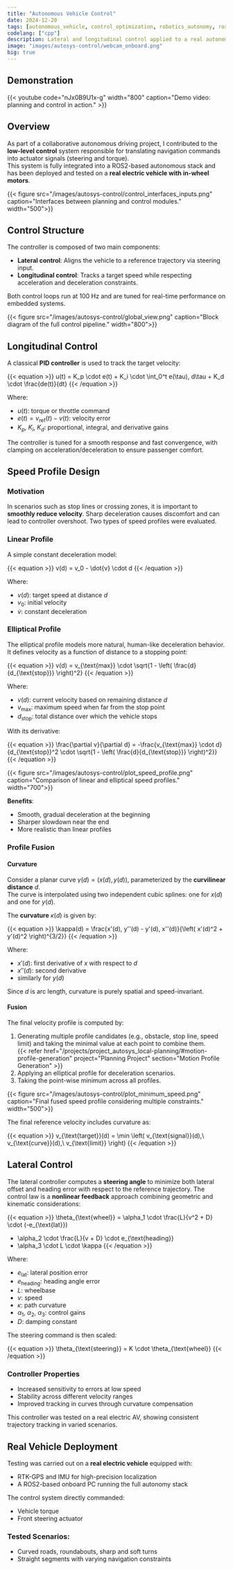 ```yaml
---
title: "Autonomous Vehicle Control"
date: 2024-12-20
tags: [autonomous_vehicle, control_optimization, robotics_autonomy, ros2]
codelang: ["cpp"]
description: Lateral and longitudinal control applied to a real autonomous vehicle, integrated with a navigation layer.
image: "images/autosys-control/webcam_onboard.png"
big: true
---
```


## Demonstration

{{< youtube code="nJx0B9U1x-g" width="800" caption="Demo video: planning and control in action." >}}

## Overview

As part of a collaborative autonomous driving project, I contributed to the **low-level control** system responsible for translating navigation commands into actuator signals (steering and torque).  
This system is fully integrated into a ROS2-based autonomous stack and has been deployed and tested on a **real electric vehicle with in-wheel motors**.

{{< figure src="/images/autosys-control/control_interfaces_inputs.png" caption="Interfaces between planning and control modules." width="500">}}

## Control Structure

The controller is composed of two main components:

- **Lateral control**: Aligns the vehicle to a reference trajectory via steering input.  
- **Longitudinal control**: Tracks a target speed while respecting acceleration and deceleration constraints.  

Both control loops run at 100 Hz and are tuned for real-time performance on embedded systems.

{{< figure src="/images/autosys-control/global_view.png" caption="Block diagram of the full control pipeline." width="800">}}

## Longitudinal Control

A classical **PID controller** is used to track the target velocity:

{{< equation >}}
u(t) = K_p \cdot e(t) + K_i \cdot \int_0^t e(\tau)\, d\tau + K_d \cdot \frac{de(t)}{dt}
{{< /equation >}}

Where:

- $u(t)$: torque or throttle command  
- $e(t) = v_{\text{ref}}(t) - v(t)$: velocity error  
- $K_p$, $K_i$, $K_d$: proportional, integral, and derivative gains  

The controller is tuned for a smooth response and fast convergence, with clamping on acceleration/deceleration to ensure passenger comfort.

## Speed Profile Design

### Motivation

In scenarios such as stop lines or crossing zones, it is important to **smoothly reduce velocity**. Sharp deceleration causes discomfort and can lead to controller overshoot. Two types of speed profiles were evaluated.

### Linear Profile

A simple constant deceleration model:

{{< equation >}}
v(d) = v_0 - \dot{v} \cdot d
{{< /equation >}}

Where:

- $v(d)$: target speed at distance $d$  
- $v_0$: initial velocity  
- $\dot{v}$: constant deceleration  

### Elliptical Profile

The elliptical profile models more natural, human-like deceleration behavior. It defines velocity as a function of distance to a stopping point:

{{< equation >}}
v(d) = v_{\text{max}} \cdot \sqrt{1 - \left( \frac{d}{d_{\text{stop}}} \right)^2}
{{< /equation >}}

Where:  
- $v(d)$: current velocity based on remaining distance $d$  
- $v_{\text{max}}$: maximum speed when far from the stop point  
- $d_{\text{stop}}$: total distance over which the vehicle stops  

With its derivative:

{{< equation >}}
\frac{\partial v}{\partial d} = -\frac{v_{\text{max}} \cdot d}{d_{\text{stop}}^2 \cdot \sqrt{1 - \left( \frac{d}{d_{\text{stop}}} \right)^2}}
{{< /equation >}}

{{< figure src="/images/autosys-control/plot_speed_profile.png" caption="Comparison of linear and elliptical speed profiles." width="700">}}

**Benefits**:
- Smooth, gradual deceleration at the beginning  
- Sharper slowdown near the end  
- More realistic than linear profiles  

### Profile Fusion

#### Curvature

Consider a planar curve $\gamma(d) = (x(d), y(d))$, parameterized by the **curvilinear distance** $d$.  
The curve is interpolated using two independent cubic splines: one for $x(d)$ and one for $y(d)$.

The **curvature** $\kappa(d)$ is given by:

{{< equation >}}
\kappa(d) = \frac{x'(d)\, y''(d) - y'(d)\, x''(d)}{\left( x'(d)^2 + y'(d)^2 \right)^{3/2}}
{{< /equation >}}

Where:
- $x'(d)$: first derivative of $x$ with respect to $d$  
- $x''(d)$: second derivative  
- similarly for $y(d)$  

Since $d$ is arc length, curvature is purely spatial and speed-invariant.

#### Fusion

The final velocity profile is computed by:

1. Generating multiple profile candidates (e.g., obstacle, stop line, speed limit) and taking the minimal value at each point to combine them.  
   {{< refer href="/projects/project_autosys_local-planning/#motion-profile-generation" project="Planning Project" section="Motion Profile Generation" >}}  
2. Applying an elliptical profile for deceleration scenarios.  
3. Taking the point-wise minimum across all profiles.

{{< figure src="/images/autosys-control/plot_minimum_speed.png" caption="Final fused speed profile considering multiple constraints." width="500">}}

The final reference velocity includes curvature as:

{{< equation >}}
v_{\text{target}}(d) = \min \left( v_{\text{signal}}(d),\ v_{\text{curve}}(d),\ v_{\text{limit}} \right)
{{< /equation >}}

## Lateral Control

The lateral controller computes a **steering angle** to minimize both lateral offset and heading error with respect to the reference trajectory. The control law is a **nonlinear feedback** approach combining geometric and kinematic considerations:

{{< equation >}}
\theta_{\text{wheel}} = \alpha_1 \cdot \frac{L}{v^2 + D} \cdot (-e_{\text{lat}}) 
+ \alpha_2 \cdot \frac{L}{v + D} \cdot e_{\text{heading}} 
+ \alpha_3 \cdot L \cdot \kappa
{{< /equation >}}

Where:

- $e_{\text{lat}}$: lateral position error  
- $e_{\text{heading}}$: heading angle error  
- $L$: wheelbase  
- $v$: speed  
- $\kappa$: path curvature  
- $\alpha_1$, $\alpha_2$, $\alpha_3$: control gains  
- $D$: damping constant  

The steering command is then scaled:

{{< equation >}}
\theta_{\text{steering}} = K \cdot \theta_{\text{wheel}}
{{< /equation >}}

### Controller Properties

- Increased sensitivity to errors at low speed  
- Stability across different velocity ranges  
- Improved tracking in curves through curvature compensation  

This controller was tested on a real electric AV, showing consistent trajectory tracking in varied scenarios.

## Real Vehicle Deployment

Testing was carried out on a **real electric vehicle** equipped with:

- RTK-GPS and IMU for high-precision localization  
- A ROS2-based onboard PC running the full autonomy stack  

The control system directly commanded:

- Vehicle torque  
- Front steering actuator

### Tested Scenarios:

- Curved roads, roundabouts, sharp and soft turns
- Straight segments with varying navigation constraints
